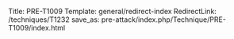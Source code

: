 Title: PRE-T1009
Template: general/redirect-index
RedirectLink: /techniques/T1232
save_as: pre-attack/index.php/Technique/PRE-T1009/index.html